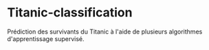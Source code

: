 # Titanic-classification
Prédiction des survivants du Titanic à l'aide de plusieurs algorithmes d'apprentissage supervisé.
